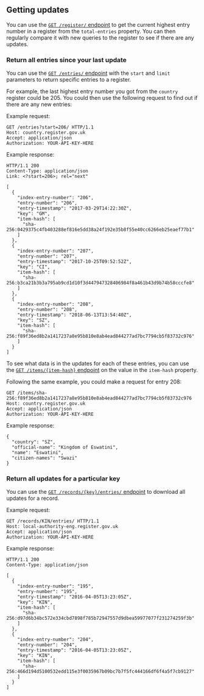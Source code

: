 ## Getting updates

You can use the [`GET /register/` endpoint](#getregister) to get the current highest entry number in a register from the `total-entries` property. You can then regularly compare it with new queries to the register to see if there are any updates.

### Return all entries since your last update

You can use the [`GET /entries/` endpoint](#getentries) with the `start` and `limit` parameters to return specific entries to a register. 

For example, the last highest entry number you got from the `country` register could be 205. You could then use the following request to find out if there are any new entries:

Example request:

```http
GET /entries?start=206/ HTTP/1.1
Host: country.register.gov.uk
Accept: application/json
Authorization: YOUR-API-KEY-HERE
```

Example response:

```http
HTTP/1.1 200
Content-Type: application/json
Link: <?start=206>; rel="next"

[
  {
    "index-entry-number": "206",
    "entry-number": "206",
    "entry-timestamp": "2017-03-29T14:22:30Z",
    "key": "GM",
    "item-hash": [
      "sha-256:0429375c4fb403288ef816e5dd38a24f192e35b8f55e40cc6266eb25eaef77b1"
    ]
  },
  {
    "index-entry-number": "207",
    "entry-number": "207",
    "entry-timestamp": "2017-10-25T09:52:52Z",
    "key": "CI",
    "item-hash": [
      "sha-256:b3ca21b3b3a795ab9cd1d10f3d447947328406984f8a461b43d9b74b58cccfe8"
    ]
  },
  {
    "index-entry-number": "208",
    "entry-number": "208",
    "entry-timestamp": "2018-06-13T13:54:40Z",
    "key": "SZ",
    "item-hash": [
      "sha-256:f89f36ed8b2a1417237a8e95b810e8ab4ead844277ad7bc7794cb5f83732c976"
    ]
  }
]
```

To see what data is in the updates for each of these entries, you can use the [`GET /items/{item-hash}` endpoint](#items) on the value in the `item-hash` property. 

Following the same example, you could make a request for entry 208:

```http
GET /items/sha-256:f89f36ed8b2a1417237a8e95b810e8ab4ead844277ad7bc7794cb5f83732c976
Host: country.register.gov.uk
Accept: application/json
Authorization: YOUR-API-KEY-HERE
```

Example response:

```http
{
  "country": "SZ",
  "official-name": "Kingdom of Eswatini",
  "name": "Eswatini",
  "citizen-names": "Swazi"
}
```

### Return all updates for a particular key 

You can use the [`GET /records/{key}/entries/` endpoint](#get-record-key-entries) to download all updates for a record. 

Example request:

```http
GET /records/KIN/entries/ HTTP/1.1
Host: local-authority-eng.register.gov.uk
Accept: application/json
Authorization: YOUR-API-KEY-HERE
```

Example response:

```http
HTTP/1.1 200
Content-Type: application/json

[
  {
    "index-entry-number": "195",
    "entry-number": "195",
    "entry-timestamp": "2016-04-05T13:23:05Z",
    "key": "KIN",
    "item-hash": [
      "sha-256:d97d6b34bc572e334cbd7898f785b72947557d9dbea59977077f231274259f3b"
    ]
  },
  {
    "index-entry-number": "204",
    "entry-number": "204",
    "entry-timestamp": "2016-04-05T13:23:05Z",
    "key": "KIN",
    "item-hash": [
      "sha-256:466d194d5100532edd115e3f0035967b09bc7b7f5fc444166df6f4a5f7cb9127"
    ]
  }
]
```


